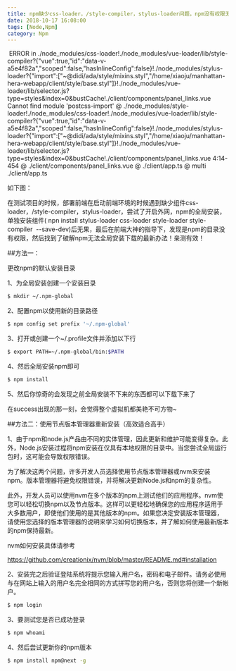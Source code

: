 ```yaml
---
title: npm缺少css-loader，/style-compiler，stylus-loader问题，npm没有权限无法全局更新问题
date: 2018-10-17 16:08:00
tags: [Node,Npm]
category: Npm
---
```

​
ERROR in ./node_modules/css-loader!./node_modules/vue-loader/lib/style-compiler?{"vue":true,"id":"data-v-a5e4f82a","scoped":false,"hasInlineConfig":false}!./node_modules/stylus-loader?{"import":["~@didi/ada/style/mixins.styl","/home/xiaoju/manhattan-hera-webapp/client/style/base.styl"]}!./node_modules/vue-loader/lib/selector.js?type=styles&index=0&bustCache!./client/components/panel_links.vue
Cannot find module 'postcss-import'
@ ./node_modules/style-loader!./node_modules/css-loader!./node_modules/vue-loader/lib/style-compiler?{"vue":true,"id":"data-v-a5e4f82a","scoped":false,"hasInlineConfig":false}!./node_modules/stylus-loader?{"import":["~@didi/ada/style/mixins.styl","/home/xiaoju/manhattan-hera-webapp/client/style/base.styl"]}!./node_modules/vue-loader/lib/selector.js?type=styles&index=0&bustCache!./client/components/panel_links.vue 4:14-454
@ ./client/components/panel_links.vue
@ ./client/app.ts
@ multi ./client/app.ts

如下图：



在测试项目的时候，部署前端在启动前端环境的时候遇到缺少组件css-loader，/style-compiler，stylus-loader，尝试了开启外网，npm的全局安装，单独安装组件( npn install stylus-loader css-loader style-loader style-compiler  --save-dev)后无果，最后在前端大神的指导下，发现是npm的目录没有权限，然后找到了破解npm无法全局安装下载的最新办法！亲测有效！

##方法一：

更改npm的默认安装目录

1、为全局安装创建一个安装目录
```bash
$ mkdir ~/.npm-global
```

2、配置npm以使用新的目录路径

```bash
$ npm config set prefix '~/.npm-global'
```

3、打开或创建一个~/.profile文件并添加以下行

```bash
$ export PATH=~/.npm-global/bin:$PATH
```

4、然后全局安装npm即可

```bash
$ npm install
```

5、然后你惊奇的会发现之前全局安装不下来的东西都可以下载下来了

在success出现的那一刻，会觉得整个虚拟机都美艳不可方物~

##方法二：使用节点版本管理器重新安装（高效适合高手）

1、由于npm和node.js产品由不同的实体管理，因此更新和维护可能变得复杂。此外，Node.js安装过程将npm安装在仅具有本地权限的目录中。当您尝试全局运行包时，这可能会导致权限错误。

为了解决这两个问题，许多开发人员选择使用节点版本管理器或nvm来安装npm。版本管理器将避免权限错误，并将解决更新Node.js和npm的复杂性。

此外，开发人员可以使用nvm在多个版本的npm上测试他们的应用程序。nvm使您可以轻松切换npm以及节点版本。这样可以更轻松地确保您的应用程序适用于大多数用户，即使他们使用的是其他版本的npm。如果您决定安装版本管理器，请使用您选择的版本管理器的说明来学习如何切换版本，并了解如何使用最新版本的npm保持最新。

nvm如何安装具体请参考

https://github.com/creationix/nvm/blob/master/README.md#installation

2、安装完之后验证登陆系统将提示您输入用户名，密码和电子邮件。请务必使用与在网站上输入的用户名完全相同的方式拼写您的用户名，否则您将创建一个新帐户。
```bash
$ npm login
```

3、要测试您是否已成功登录
```bash
$ npm whoami
```

4、然后尝试更新你的npm版本
```bash
$ npm install npm@next -g
```

